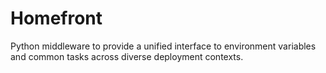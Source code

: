 # Homefront
Python middleware to provide a unified interface to environment variables and common tasks across diverse deployment contexts.